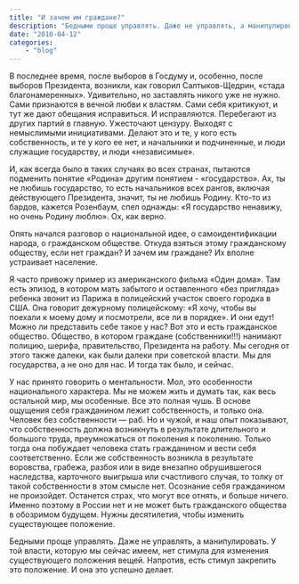 ```yaml
---
title: "И зачем им граждане?"
description: "Бедными проще управлять. Даже не управлять, а манипулировать."
date: "2010-04-12"
categories: 
    - "blog"
---
```


В последнее время, после выборов в Госдуму и, особенно, после выборов Президента, возникли, как говорил Салтыков-Щедрин, «стада благонамеренных». Удивительно, но заставлять никого уже не нужно. Сами признаются в вечной любви к властям. Сами себя критикуют, и тут же дают обещания исправиться. И исправляются. Перебегают из других партий в главную. Ужесточают цензуру. Выходят с немыслимыми инициативами. Делают это и те, у кого есть собственность, и те у кого ее нет, и начальники и подчиненные, и люди служащие государству, и люди «независимые».

И, как всегда было в таких случаях во всех странах, пытаются подменить понятие «Родина»  другим понятием - «государство». Ах, ты не любишь государство, то есть начальников всех рангов, включая действующего Президента, значит, ты не любишь Родину. Кто-то из бардов, кажется Розенбаум, спел однажды: «Я государство ненавижу, но очень Родину люблю». Ох, как верно.

Опять начался разговор о национальной идее, о самоидентификации народа, о гражданском обществе. Откуда взяться этому гражданскому обществу, если нет граждан? И зачем им граждане? Их вполне устраивает население.

Я часто привожу пример из американского фильма «Один дома». Там есть эпизод, в котором мать забытого и оставленного «без пригляда» ребенка звонит из Парижа в полицейский участок своего городка в США. Она говорит дежурному полицейскому: «Я хочу, чтобы вы поехали к моему дому и посмотрели, все ли в порядке». И они едут! Можно ли представить себе такое у нас? Вот это и есть гражданское общество. Общество, в котором граждане (собственники!!!) нанимают полицию, шерифа, правительство, Президента на работу. Мы сегодня от этого также далеки, как были далеки при советской власти. Мы для государства, а не оно для нас. И тогда так было, и сейчас.

У нас принято говорить о ментальности. Мол, это особенности национального характера. Мы не можем жить и думать так, как весь остальной мир, мы особенные. Все это полная чушь. В основе ощущения себя гражданином лежит собственность, и только она. Человек без собственности —&nbsp;раб. Но и чужой, и наш опыт показывают, что собственность должна возникнуть в результате длительного и большого труда, преумножаться от поколения к поколению. Только тогда она побуждает человека стать гражданином и вести себя соответственно. Если же собственность возникла в результате воровства, грабежа, разбоя или в виде внезапно обрушившегося наследства, карточного выигрыша или счастливого случая, то толку от такой собственности в этом смысле нет. Осознание себя гражданином не произойдет. Останется страх, что могут все отнять, и больше ничего. Именно поэтому в России нет и не может быть гражданского общества в обозримом будущем. Нужны десятилетия, чтобы изменить существующее положение.                                                                      

Бедными проще управлять. Даже не управлять, а манипулировать. У той власти, которую мы сейчас имеем, нет стимула для изменения существующего положения вещей. Напротив, есть стимул закрепить  это положение. И она это успешно делает.
